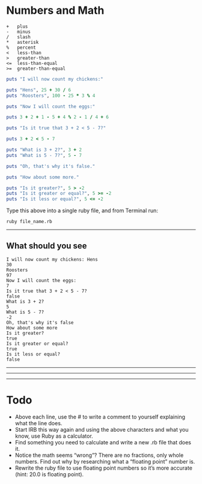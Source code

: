 # Numbers and Math

```
+   plus
-   minus
/   slash
*   asterisk
%   percent
<   less-than
>   greater-than
<=  less-than-equal
>=  greater-than-equal
```

```ruby
puts "I will now count my chickens:"

puts "Hens", 25 + 30 / 6
puts "Roosters", 100 - 25 * 3 % 4

puts "Now I will count the eggs:"

puts 3 + 2 + 1 - 5 + 4 % 2 - 1 / 4 + 6

puts "Is it true that 3 + 2 < 5 - 7?"

puts 3 + 2 < 5 - 7

puts "What is 3 + 2?", 3 + 2
puts "What is 5 - 7?", 5 - 7

puts "Oh, that's why it's false."

puts "How about some more."

puts "Is it greater?", 5 > -2
puts "Is it greater or equal?", 5 >= -2
puts "Is it less or equal?", 5 <= -2
```

Type this above into a single ruby file, and from Terminal run:

 `ruby file_name.rb`

---

## **What should you see**

```shell
I will now count my chickens: Hens
30
Roosters
97
Now I will count the eggs:
7
Is it true that 3 + 2 < 5 - 7?
false
What is 3 + 2?
5
What is 5 - 7?
-2
Oh, that's why it's false
How about some more
Is it greater?
true
Is it greater or equal?
true
Is it less or equal?
false
```

---
---
---

# Todo
+ Above each line, use the # to write a comment to yourself explaining what the line does.
+ Start IRB this way again and using the above characters and
what you know, use Ruby as a calculator.
+ Find something you need to calculate and write a new .rb file that does it.
+ Notice the math seems “wrong”? There are no fractions, only whole numbers. Find out why by researching what a “floating point” number is.
+ Rewrite the ruby file to use floating point numbers so it’s more accurate (hint: 20.0 is floating point).
